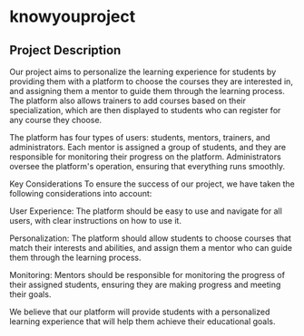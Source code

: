 # knowyouproject

## Project Description
Our project aims to personalize the learning experience for students by providing them with a platform to choose the courses they are interested in, and assigning them a mentor to guide them through the learning process. The platform also allows trainers to add courses based on their specialization, which are then displayed to students who can register for any course they choose.

The platform has four types of users: students, mentors, trainers, and administrators. Each mentor is assigned a group of students, and they are responsible for monitoring their progress on the platform. Administrators oversee the platform's operation, ensuring that everything runs smoothly.

Key Considerations
To ensure the success of our project, we have taken the following considerations into account:

User Experience: The platform should be easy to use and navigate for all users, with clear instructions on how to use it.

Personalization: The platform should allow students to choose courses that match their interests and abilities, and assign them a mentor who can guide them through the learning process.

Monitoring: Mentors should be responsible for monitoring the progress of their assigned students, ensuring they are making progress and meeting their goals.

We believe that our platform will provide students with a personalized learning experience that will help them achieve their educational goals.
